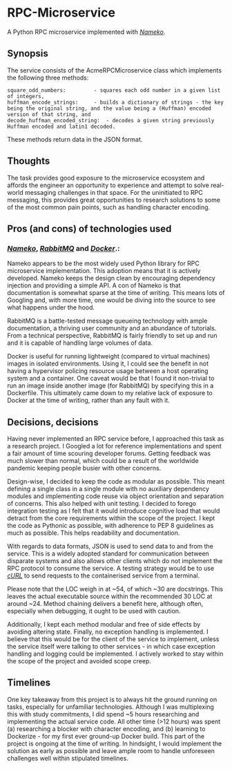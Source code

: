 # RPC-Microservice
A Python RPC microservice implemented with [*Nameko*](https://nameko.readthedocs.io/en/stable/).

## Synopsis
The service consists of the AcmeRPCMicroservice class which implements the following three methods:
```
square_odd_numbers: 		- squares each odd number in a given list of integers,
huffman_encode_strings: 	- builds a dictionary of strings - the key being the original string, and the value being a (Huffman) encoded version of that string, and
decode_huffman_encoded_string:	- decodes a given string previously Huffman encoded and latin1 decoded.
```
These methods return data in the JSON format.

## Thoughts
The task provides good exposure to the microservice ecosystem and affords the engineer an opportunity to experience and attempt to solve real-world messaging challenges in that space. For the uninitiated to RPC messaging, this provides great opportunities to research solutions to some of the most common pain points, such as handling character encoding.

## Pros (and cons) of technologies used
### [*Nameko*](https://nameko.readthedocs.io/en/stable/), [*RabbitMQ*](https://www.rabbitmq.com/) and [*Docker*](https://www.docker.com/).:
Nameko appears to be the most widely used Python library for RPC microservice implementation. This adoption means that it is actively developed. Nameko keeps the design clean by encouraging dependency injection and providing a simple API. A con of Nameko is that documentation is somewhat sparse at the time of writing. This means lots of Googling and, with more time, one would be diving into the source to see what happens under the hood.

RabbitMQ is a battle-tested message queueing technology with ample documentation, a thriving user community and an abundance of tutorials. From a technical perspective, RabbitMQ is fairly friendly to set up and run and it is capable of handling large volumes of data.

Docker is useful for running lightweight (compared to virtual machines) images in isolated environments. Using it, I could see the benefit in not having a hypervisor policing resource usage between a host operating system and a container. One caveat would be that I found it non-trivial to run an image inside another image (for RabbitMQ) by specifying this in a Dockerfile. This ultimately came down to my relative lack of exposure to Docker at the time of writing, rather than any fault with it.

## Decisions, decisions
Having never implemented an RPC service before, I approached this task as a research project. I Googled a lot for reference implementations and spent a fair amount of time scouring developer forums. Getting feedback was much slower than normal, which could be a result of the worldwide pandemic keeping people busier with other concerns.

Design-wise, I decided to keep the code as modular as possible. This meant defining a single class in a single module with no auxiliary dependency modules and implementing code reuse via object orientation and separation of concerns. This also helped with unit testing. I decided to forego integration testing as I felt that it would introduce cognitive load that would detract from the core requirements within the scope of the project. I kept the code as Pythonic as possible, with adherence to PEP 8 guidelines as much as possible. This helps readability and documentation.

With regards to data formats, JSON is used to send data to and from the service. This is a widely adopted standard for communication between disparate systems and also allows other clients which do not implement the RPC protocol to consume the service. A testing strategy would be to use [*cURL*](https://curl.haxx.se/) to send requests to the containerised service from a terminal.

Please note that the LOC weigh in at ~54, of which ~30 are docstrings. This leaves the actual executable source within the recommended 30 LOC at around ~24. Method chaining delivers a benefit here, although often, especially when debugging, it ought to be used with caution.

Additionally, I kept each method modular and free of side effects by avoiding altering state. Finally, no exception handling is implemented. I believe that this would be for the client of the service to implement, unless the service itself were talking to other services - in which case exception handling and logging could be implemented. I actively worked to stay within the scope of the project and avoided scope creep.

## Timelines
One key takeaway from this project is to always hit the ground running on tasks, especially for unfamiliar technologies. Although I was multiplexing this with study commitments, I did spend ~5 hours researching and implementing the actual service code. All other time (>12 hours) was spent (a) researching a blocker with character encoding, and (b) learning to Dockerize - for my first ever ground-up Docker build. This part of the project is ongoing at the time of writing. In hindsight, I would implement the solution as early as possible and leave ample room to handle unforeseen challenges well within stipulated timelines.
